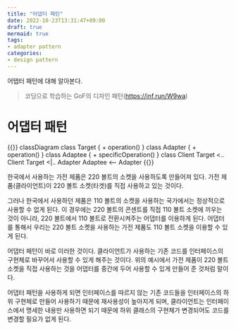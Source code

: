 ```yaml
---
title: "어댑터 패턴"
date: 2022-10-23T13:31:47+09:00
draft: true
mermaid: true
tags:
- adapter pattern
categories:
- design pattern
---
```

어탭터 패턴에 대해 알아본다.
<!--more-->

> 코딩으로 학습하는 GoF의 디자인 패턴(https://inf.run/W9wa)

# 어댑터 패턴

{{<mermaid>}}
classDiagram
    class Target {
        + operation()
    }
    class Adapter {
        + operation()
    }
    class Adaptee {
        + specificOperation()
    }
    class Client
    Target <.. Client
    Target <|.. Adapter
    Adaptee <-- Adapter
{{</mermaid>}}

한국에서 사용하는 가전 제품은 220 볼트의 소켓을 사용하도록 만들어져 있다. 가전 제품(클라이언트)이 220 볼트 소켓(타겟)를 직접 사용하고 있는 것이다.

그러나 한국에서 사용하던 제품은 110 볼트의 소켓을 사용하는 국가에서는 정상적으로 사용할 수 없게 된다. 이 경우에는 220 볼트의 콘센트를 직접 110 볼트 소켓에 끼우는 것이 아니라, 220 볼트에서 110 볼트로 전환시켜주는 어댑터를 이용하게 된다. 어댑터를 통해서 우리는 220 볼트 소켓을 사용하는 가전 제품도 110 볼트 소켓을 이용할 수 있게 된다.

어댑터 패턴이 바로 이러한 것이다. 클라이언트가 사용하는 기존 코드를 인터페이스의 구현체로 바꾸어서 사용할 수 있게 해주는 것이다. 위의 예시에서 가전 제품이 220 볼트 소켓을 직접 사용하는 것을 어댑터를 중간에 두어 사용할 수 있게 만들어 준 것처럼 말이다.

어댑터 패턴을 사용하게 되면 인터페이스를 따르지 않는 기존 코드들을 인터페이스의 하위 구현체로 만들어 사용하기 때문에 재사용성이 높아지게 되며, 클라이언트는 인터페이스에서 명세한 내용만 사용하면 되기 때문에 하위 클래스의 구현체가 변경되어도 코드를 변경할 필요가 없게 된다.
